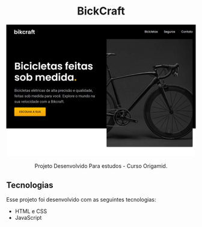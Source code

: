 <h1 align="center"> BickCraft </h1>

<p align="center">
  <img alt="License" src="https://github.com/giovanimarchezini/Bikecraft/blob/main/Imagem-destacada/bikecraft.jpg?raw=true">
</p>

<p align="center">
Projeto Desenvolvido Para estudos - Curso Origamid.
</p>

## Tecnologias

Esse projeto foi desenvolvido com as seguintes tecnologias:

- HTML e CSS
- JavaScript 
